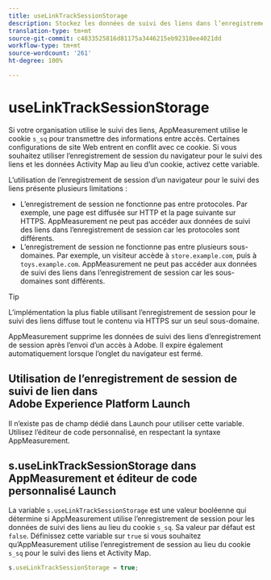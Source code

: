 ```yaml
---
title: useLinkTrackSessionStorage
description: Stockez les données de suivi des liens dans l’enregistrement de session plutôt que dans un cookie.
translation-type: tm+mt
source-git-commit: c4833525816d81175a3446215eb92310ee4021dd
workflow-type: tm+mt
source-wordcount: '261'
ht-degree: 100%

---
```



# useLinkTrackSessionStorage

Si votre organisation utilise le suivi des liens, AppMeasurement utilise le cookie `s_sq` pour transmettre des informations entre accès. Certaines configurations de site Web entrent en conflit avec ce cookie. Si vous souhaitez utiliser l’enregistrement de session du navigateur pour le suivi des liens et les données Activity Map au lieu d’un cookie, activez cette variable.

L’utilisation de l’enregistrement de session d’un navigateur pour le suivi des liens présente plusieurs limitations :

* L’enregistrement de session ne fonctionne pas entre protocoles. Par exemple, une page est diffusée sur HTTP et la page suivante sur HTTPS. AppMeasurement ne peut pas accéder aux données de suivi des liens dans l’enregistrement de session car les protocoles sont différents.
* L’enregistrement de session ne fonctionne pas entre plusieurs sous-domaines. Par exemple, un visiteur accède à `store.example.com`, puis à `toys.example.com`. AppMeasurement ne peut pas accéder aux données de suivi des liens dans l’enregistrement de session car les sous-domaines sont différents.

>[!TIP]
>
>L’implémentation la plus fiable utilisant l’enregistrement de session pour le suivi des liens diffuse tout le contenu via HTTPS sur un seul sous-domaine.

AppMeasurement supprime les données de suivi des liens d’enregistrement de session après l’envoi d’un accès à Adobe. Il expire également automatiquement lorsque l’onglet du navigateur est fermé.

## Utilisation de l’enregistrement de session de suivi de lien dans Adobe Experience Platform Launch

Il n’existe pas de champ dédié dans Launch pour utiliser cette variable. Utilisez l’éditeur de code personnalisé, en respectant la syntaxe AppMeasurement.

## s.useLinkTrackSessionStorage dans AppMeasurement et éditeur de code personnalisé Launch

La variable `s.useLinkTrackSessionStorage` est une valeur booléenne qui détermine si AppMeasurement utilise l’enregistrement de session pour les données de suivi des liens au lieu du cookie `s_sq`. Sa valeur par défaut est `false`. Définissez cette variable sur `true` si vous souhaitez qu’AppMeasurement utilise l’enregistrement de session au lieu du cookie `s_sq` pour le suivi des liens et Activity Map.

```js
s.useLinkTrackSessionStorage = true;
```
